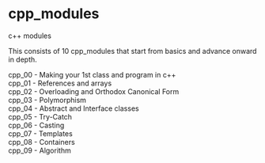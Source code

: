 # cpp_modules
c++ modules

This consists of 10 cpp_modules that start from basics and advance onward in depth.  

cpp_00 - Making your 1st class and program in c++  
cpp_01 - References and arrays  
cpp_02 - Overloading and Orthodox Canonical Form  
cpp_03 - Polymorphism  
cpp_04 - Abstract and Interface classes  
cpp_05 - Try-Catch  
cpp_06 - Casting  
cpp_07 - Templates  
cpp_08 - Containers  
cpp_09 - Algorithm  
